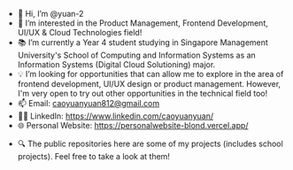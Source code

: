 - 👋 Hi, I’m @yuan-2
- 👀 I’m interested in the Product Management, Frontend Development, UI/UX & Cloud Technologies field!
- :books: I’m currently a Year 4 student studying in Singapore Management University's School of Computing and Information Systems as an Information Systems (Digital Cloud Solutioning) major. 
- :bulb: I’m looking for opportunities that can allow me to explore in the area of frontend development, UI/UX design or product management. However, I'm very open to try out other opportunities in the technical field too!
- 📫 Email: caoyuanyuan812@gmail.com
- :superhero_woman: LinkedIn: https://www.linkedin.com/caoyuanyuan/
- :globe_with_meridians: Personal Website: https://personalwebsite-blond.vercel.app/
<!-- - :desktop_computer: Personal Website: http://yuanc.cf/ <- this is still a work in progress, so it'll be updated constantly! -->
- :mag: The public repositories here are some of my projects (includes school projects). Feel free to take a look at them! 

<!---
yuan-2/yuan-2 is a ✨ special ✨ repository because its `README.md` (this file) appears on your GitHub profile.
You can click the Preview link to take a look at your changes.
--->
